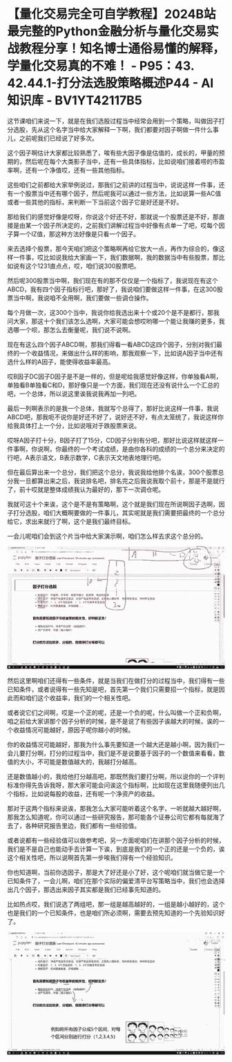 # 【量化交易完全可自学教程】2024B站最完整的Python金融分析与量化交易实战教程分享！知名博士通俗易懂的解释，学量化交易真的不难！ - P95：43. 42.44.1-打分法选股策略概述P44 - AI知识库 - BV1YT42117B5

这节课咱们来说一下，就是在我们选股过程当中经常会用到一个策略，叫做因子打分选股，先从这个名字当中给大家解释一下啊，我们都要对因子啊做一件什么事儿，之前呢我们已经说了好多次。

这个因子啊估计大家都比较熟悉了，唉有些大因子像是估值的，成长的，甲量的预期的，然后呢在每个大类影子当中，还有一些具体指标，比如说咱们接着唠的市盈率啊，还有一个净值哎，还有一些其他指标。

这些咱们之前都给大家举例说过，那我们之前讲的过程当中，说说这样一件事，还有一个股票当中还有哪个因子，然后呢我可以通过一些方法，比如说算一些AC值或者一些其他的指标，来判断一下当前这个因子它是好还是不好。

那给我们的感觉好像是哎呀，你说这个好还不好，那就说一个股票还是不好，那直接是由某一个因子所决定的，之前我们讲解过程当中好像有点单一了吧，哎每个因子算一个IZ值，那这种方法好像是只看一个因子。

来去选择个股票，那今天咱们把这个策略啊再给它放大一点，再作为综合的，像这样一件事，哎比如说我给大家画一下，我们数据啊，我的数据当中有些股票，那比如说有这个1231直点点，哎，咱们说300股票吧。

然后呢300股票当中啊，我们现在有的那不仅仅是一个指标了，我说现在有这个ABCD，我有四个因子指标行吧，那好了，我说咱们要做这样一件事，在这300股票当中啊，我说咱不全用啊，我们要做一些调仓操作。

每个月做一次，这300个当中，我说你给我选出来十个或20个是不是都行，那我问大家，那这十个我们该怎么选啊，大家可能会想哎哟哪一个能让我赚的更多，我选哪一个呗，那怎么去衡量呢，我们说不说啊。

现在有这么四个因子ABCD啊，那我们得看一看ABCD这四个因子，分别对我们最终的一个收益情况，来做出什么样的影响，那我观察一下，比如说A因子当中还有选什么样的A因子，能使得收益率最高。

哎B因子DC因子D因子是不是一样的，但是呢给我感觉好像这样，你单独看A啊，单独看B单独看C和D，那好像只是一个方面，我们现在还没有说什么一个汇总的吧，一个总体，所以说这里诶我说我再加一列吧。

最后一列啊表示的是我一个总体，我就写个总得了，那好比说这样一件事，我说ABCD吧，那我呃不说你是好还不好了，说好还不好，有点太笼统了，我说这样你给我具体打上一个分，比如说哦对于跌股票来说。

哎呀A因子打十分，B因子打了15分，CD因子分别有分吧，那好比说这样就这样一件事啊，你说啊，你最终的一个考试成绩，是由你各科的成绩的一个总分来决定的行吧，A表示语文，B表示数学，C表示天文地表地理行吧。

但在最后算出来一个总分，我们把这个总分，我说我给他排个名诶，300个股票总分我一旦都算出来之后，我说排名吧，排名完之后我说我取个前十，那是不是就行了，前十哎就是整体成绩我认为最好的，那下一次调仓呢。

我就可这十个来诶，这个是不是有策略啊，这个就是我们现在所说啊因子选啊，因子打分选股，咱们大概啊要做的一件事儿，其实呢就是我们需要把最终的一个总分给它，求出来就行了啊，这个是我们最终目标。

一会儿呢咱们会到这个片当中给大家演示啊，咱们怎么样去求这个总分的。

![](img/329ace0ebb1b9c45c8f1f207f19def42_1.png)

然后这里啊咱们还得有一些条件，就是当我们在做打分的过程当中，我们得有一些已知条件，或者说得有一些先知是吧，首先第一个我们只需要招一个指标，就是因此而和咱们这个收益率，我们的一个相关性吧。

或者说它们之间啊，哎是一个正的呢，还是一个负的呢，什么叫做一个正和负啊，咱之前给大家讲那个因子分析的时候，是不是说了有些因子诶越大的时候，诶的一个收益情况可能越好，原因子呢你越小的时候。

你的收益情况可能越好，那我为什么事先要知道一个越大还是越小啊，因为我们一会儿要打分啊，打分的过程当中，我们是不是说要基于因子的一个数值来看看，数值的大小，不可能是数值越大的，我越打分越高。

还是数值越小的，我给他打分越高吧，那既然我们要打分啊，所以说你的一个评判标准你得先告诉我呀，那大家可能会问诶这个指标啊，比如现在这里我随便列出几个指标，比如说每股的收益，还有呢一个净资产的收益。

那对于这两个指标来说诶，那我怎么大家可能听着这个名字，一听就越大越好啊，那我怎么知道呢，你可以通过一些研究报告，那可能各个证券公司它都有每就海了去了，各种研究报告里边，我们都有一些经验值。

或者说都有一些经验值可以做参考吧，另一方面呢咱们在讲那个因子分析的时候，我们是不是自己也能动手去计算一下诶，到底是我们的一个正的还是一个负的，诶这个相关性吧，所以说啊首先第一步唉我们得有一个经验知识。

你也知道啊，当前你选因子，那是大了好还是小了好，这个呢咱们就当做它是一个已知条件了，一会儿啊，咱们在那个实际的偏爱清平台写策略当中，我们也会选择出几个因子，那选出来因子其实都是我们已经事先知道的。

比如热点哎，我们说选了两组吧，那一组是越高越好的，一组是越小越好的，这个也是我们的一个已知条件，也是咱们所必须啊，需要去预先知道的一个先验知识好了。



![](img/329ace0ebb1b9c45c8f1f207f19def42_3.png)